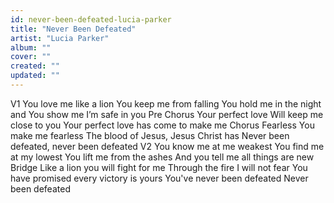 ```yaml
---
id: never-been-defeated-lucia-parker
title: "Never Been Defeated"
artist: "Lucia Parker"
album: ""
cover: ""
created: ""
updated: ""
---
```


V1
You   love   me   like   a   lion
You   keep   me   from   falling
You   hold   me   in   the   night   and
You   show   me   I’m   safe   in   you
Pre Chorus
Your   perfect   love
Will   keep   me   close   to   you
Your   perfect   love   has   come   to   make   me
Chorus
Fearless
You   make   me   fearless
The   blood   of   Jesus,   Jesus   Christ   has
Never   been   defeated,   never   been   defeated
V2
You   know   me   at   me   weakest
You   find   me   at   my   lowest
You   lift   me   from   the   ashes
And   you   tell   me   all   things   are   new
Bridge
Like   a   lion   you   will   fight   for   me
Through   the   fire   I   will   not   fear
You   have   promised   every   victory   is   yours
You've   never   been   defeated
Never   been   defeated